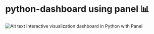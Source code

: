 # python-dashboard using panel 📊
![Alt text](C:\Users\user\OneDrive\Bureau "Panel-Python")
Interactive visualization dashboard in Python with Panel

